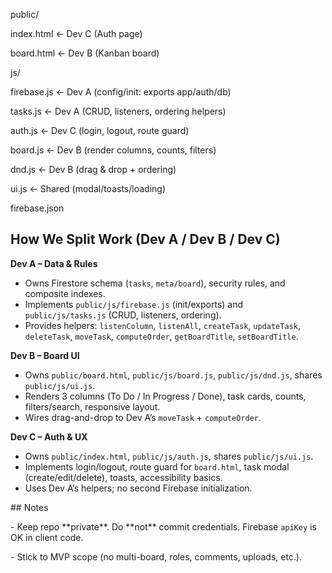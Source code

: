 public/

index.html                  ← Dev C (Auth page)

board.html                  ← Dev B (Kanban board)

js/

firebase.js               ← Dev A (config/init: exports app/auth/db)

tasks.js                  ← Dev A (CRUD, listeners, ordering helpers)

auth.js                   ← Dev C (login, logout, route guard)

board.js                  ← Dev B (render columns, counts, filters)

dnd.js                    ← Dev B (drag \& drop + ordering)

ui.js                     ← Shared (modal/toasts/loading)

firebase.json



## How We Split Work (Dev A / Dev B / Dev C)

**Dev A – Data & Rules**
- Owns Firestore schema (`tasks`, `meta/board`), security rules, and composite indexes.
- Implements `public/js/firebase.js` (init/exports) and `public/js/tasks.js` (CRUD, listeners, ordering).
- Provides helpers: `listenColumn`, `listenAll`, `createTask`, `updateTask`, `deleteTask`, `moveTask`, `computeOrder`, `getBoardTitle`, `setBoardTitle`.

**Dev B – Board UI**
- Owns `public/board.html`, `public/js/board.js`, `public/js/dnd.js`, shares `public/js/ui.js`.
- Renders 3 columns (To Do / In Progress / Done), task cards, counts, filters/search, responsive layout.
- Wires drag-and-drop to Dev A’s `moveTask` + `computeOrder`.

**Dev C – Auth & UX**
- Owns `public/index.html`, `public/js/auth.js`, shares `public/js/ui.js`.
- Implements login/logout, route guard for `board.html`, task modal (create/edit/delete), toasts, accessibility basics.
- Uses Dev A’s helpers; no second Firebase initialization.


\## Notes

\- Keep repo \*\*private\*\*. Do \*\*not\*\* commit credentials. Firebase `apiKey` is OK in client code.

\- Stick to MVP scope (no multi-board, roles, comments, uploads, etc.).


